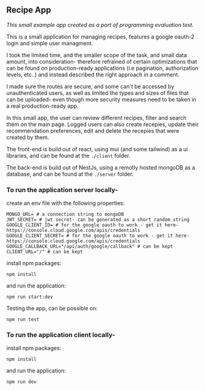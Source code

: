 ## Recipe App

_This small example app created as a part of programming evaluation test._

This is a small application for managing recipes, features a google oauth-2 login and simple user managment.

I took the limited time, and the smaller scope of the task, and small data amount, into consideration- therefore refrained of certain optimizations that can be found on production-ready applications (i.e pagination, authorization levels, etc..) and instead described the right approach in a comment.

I made sure the routes are secure, and some can't be accessed by unauthenticated users, as well as limited the types and sizes of files that can be uploaded- even though more security measures need to be taken in a real production-ready app.

In this small app, the user can review different recipes, filter and search them on the main page. Logged users can also create recepies, update their recommendation preferences, edit and delete the recepies that were created by them.

The front-end is build out of react, using mui (and some tailwind) as a ui libraries, and can be found at the `./client` folder.

The back-end is build out of NestJs, using a remotly hosted mongoDB as a database, and can be found at the `./server` folder.

### To run the application server locally-

create an env file with the following properties:

```
MONGO_URL= # a connection string to mongoDB
JWT_SECRET= # jwt secret- can be generated as a short random string
GOOGLE_CLIENT_ID= # for the google oauth to work - get it here- https://console.cloud.google.com/apis/credentials
GOOGLE_CLIENT_SECRET= # for the google oauth to work - get it here- https://console.cloud.google.com/apis/credentials
GOOGLE_CALLBACK_URL="/api/auth/google/callback" # can be kept
CLIENT_URL="/" # can be kept
```

install npm packages:

```
npm install
```

and run the application:

```
npm run start:dev
```

Testing the app, can be possible on:

```
npm run test
```

### To run the application client locally-

install npm packages:

```
npm install
```

and run the application:

```
npm run dev
```
